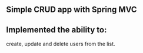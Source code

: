 ## Simple CRUD app with Spring MVC

## Implemented the ability to:
create, update and delete users from the list.

